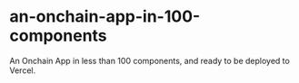 # an-onchain-app-in-100-components
An Onchain App in less than 100 components, and ready to be deployed to Vercel.
